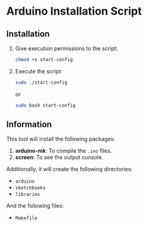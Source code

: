 # Arduino Installation Script

## Installation

1. Give execution permissions to the script:
    ```sh
    chmod +x start-config
    ```

2. Execute the script:
    ```sh
    sudo ./start-config
    ```
    or
    ```sh
    sudo bash start-config
    ```

## Information

This tool will install the following packages:
1. **arduino-mk**: To compile the `.ino` files.
2. **screen**: To see the output console.

Additionally, it will create the following directories:
- `arduino`
- `sketchbooks`
- `libraries`

And the following files:
- `Makefile`

